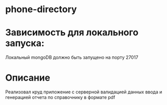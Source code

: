 # phone-directory

# Зависимость для локального запуска:
Локальный mongoDB должно быть запущено на порту 27017

# Описание
Реализовал круд приложение с серверной валидацией данных ввода и генерацией отчета по справочнику в формате pdf
